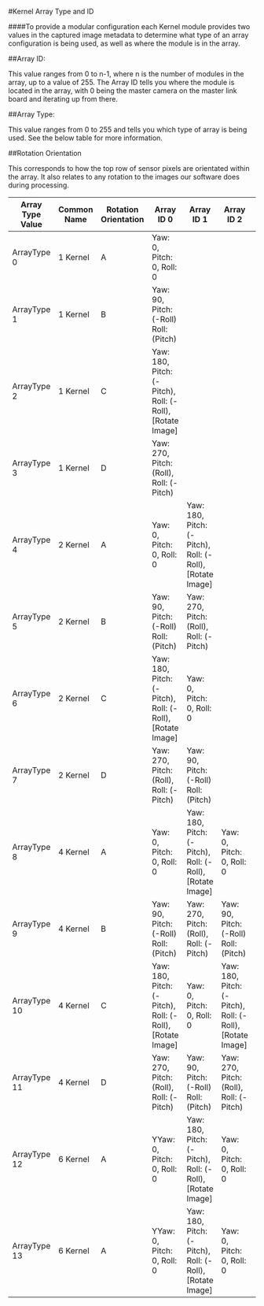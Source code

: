 #Kernel Array Type and ID

####To provide a modular configuration each Kernel module provides two values in the captured image metadata to determine what type of an array configuration is being used, as well as where the module is in the array.

##Array ID: 

This value ranges from 0 to n-1, where n is the number of modules in the array, up to a value of 255. The Array ID tells you where the module is located in the array, with 0 being the master camera on the master link board and iterating up from there. 

##Array Type:

This value ranges from 0 to 255 and tells you which type of array is being used. See the below table for more information.

##Rotation Orientation

This corresponds to how the top row of sensor pixels are orientated within the array. It also relates to any rotation to the images our software does during processing.


| Array Type Value  | Common Name | Rotation Orientation| Array ID 0 | Array ID 1 | Array ID 2 |Array ID 3 |Array ID 4 |Array ID 5 |Sensor Orientation|
|-------------------|-------------------------|----------------|--------------------|--------------------|--------------|--------------------|--------------|--------------|---|
| ArrayType 0 | 1 Kernel| A | Yaw: 0, Pitch: 0, Roll: 0         |   |  |  |  |  |Linear|
| ArrayType 1| 1 Kernel| B | Yaw: 90, Pitch: (-Roll)  Roll: (Pitch)         |   |  |  |  |  |Linear|
| ArrayType 2| 1 Kernel| C | Yaw: 180, Pitch: (-Pitch), Roll: (-Roll), [Rotate Image]         |   |  |  |  |  |Linear|
| ArrayType 3| 1 Kernel| D | Yaw: 270, Pitch: (Roll), Roll: (-Pitch) |   |  |  |  |  |Linear|
| ArrayType 4| 2 Kernel| A | Yaw: 0, Pitch: 0, Roll: 0 | Yaw: 180, Pitch: (-Pitch), Roll: (-Roll), [Rotate Image]  |  |  |  |  |Linear|
| ArrayType 5|2 Kernel| B | Yaw: 90, Pitch: (-Roll)  Roll: (Pitch) | Yaw: 270, Pitch: (Roll), Roll: (-Pitch)  | | | | |Linear|
| ArrayType 6|2 Kernel| C | Yaw: 180, Pitch: (-Pitch), Roll: (-Roll), [Rotate Image] | Yaw: 0, Pitch: 0, Roll: 0  | | | | |Linear|
| ArrayType 7|2 Kernel| D | Yaw: 270, Pitch: (Roll), Roll: (-Pitch)  | Yaw: 90, Pitch: (-Roll)  Roll: (Pitch)  | | | | |Linear|
| ArrayType 8|4 Kernel| A | Yaw: 0, Pitch: 0, Roll: 0| Yaw: 180, Pitch: (-Pitch), Roll: (-Roll), [Rotate Image]  |Yaw: 0, Pitch: 0, Roll: 0 |Yaw: 180, Pitch: (-Pitch), Roll: (-Roll), [Rotate Image] | | |Linear|
| ArrayType 9|4 Kernel| B | Yaw: 90, Pitch: (-Roll)  Roll: (Pitch) |Yaw: 270, Pitch: (Roll), Roll: (-Pitch) |Yaw: 90, Pitch: (-Roll)  Roll: (Pitch) |Yaw: 270, Pitch: (Roll), Roll: (-Pitch)  | |Linear|
| ArrayType 10|4 Kernel| C | Yaw: 180, Pitch: (-Pitch), Roll: (-Roll), [Rotate Image] |Yaw: 0, Pitch: 0, Roll: 0|Yaw: 180, Pitch: (-Pitch), Roll: (-Roll), [Rotate Image] |Yaw: 0, Pitch: 0, Roll: 0 | |Linear|
| ArrayType 11|4 Kernel| D | Yaw: 270, Pitch: (Roll), Roll: (-Pitch) |Yaw: 90, Pitch: (-Roll)  Roll: (Pitch)|Yaw: 270, Pitch: (Roll), Roll: (-Pitch) |Yaw: 90, Pitch: (-Roll)  Roll: (Pitch) | |Linear|
| ArrayType 12|6 Kernel| A | YYaw: 0, Pitch: 0, Roll: 0 |Yaw: 180, Pitch: (-Pitch), Roll: (-Roll), [Rotate Image]|Yaw: 0, Pitch: 0, Roll: 0 |Yaw: 180, Pitch: (-Pitch), Roll: (-Roll), [Rotate Image]|Yaw: 0, Pitch: 0, Roll: 0 |Yaw: 180, Pitch: (-Pitch), Roll: (-Roll), [Rotate Image]|Linear|
| ArrayType 13|6 Kernel| A | YYaw: 0, Pitch: 0, Roll: 0 |Yaw: 180, Pitch: (-Pitch), Roll: (-Roll), [Rotate Image]|Yaw: 0, Pitch: 0, Roll: 0 |Yaw: 180, Pitch: (-Pitch), Roll: (-Roll), [Rotate Image]| |Linear|

























































































































































































































































































































































































































































































































































































































































































































































































































































































































































































































































































































































































































































































































































































































































































































































































































































































































































































































































































































































































































































































